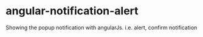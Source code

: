 # angular-notification-alert
Showing the popup notification with angularJs. i.e. alert, confirm notification
